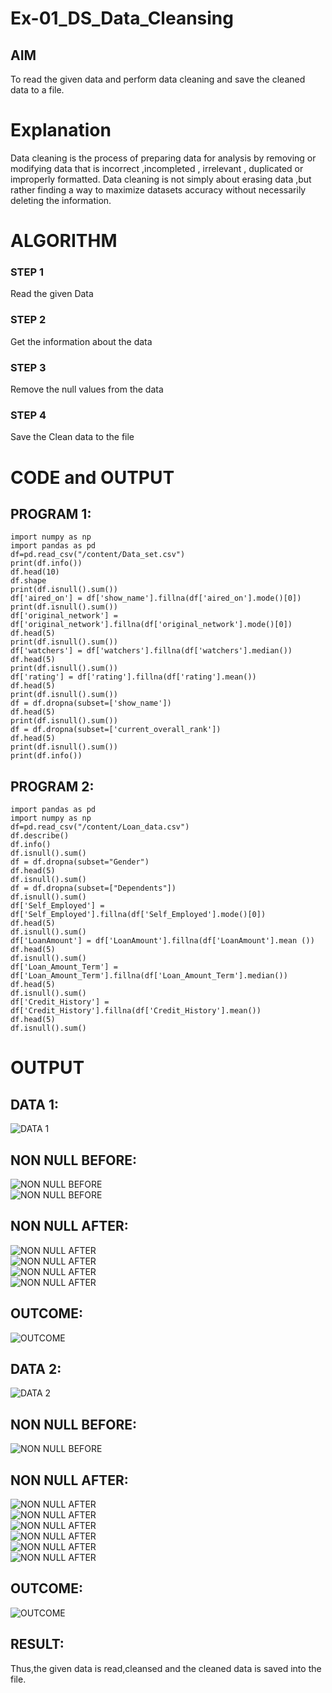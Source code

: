 # Ex-01_DS_Data_Cleansing

## AIM
To read the given data and perform data cleaning and save the cleaned data to a file. 

# Explanation
Data cleaning is the process of preparing data for analysis by removing or modifying data that is incorrect ,incompleted , irrelevant , duplicated or improperly formatted. 
Data cleaning is not simply about erasing data ,but rather finding a way to maximize datasets accuracy without necessarily deleting the information. 

# ALGORITHM
### STEP 1
Read the given Data
### STEP 2
Get the information about the data
### STEP 3
Remove the null values from the data
### STEP 4
Save the Clean data to the file

# CODE and OUTPUT
## PROGRAM 1:
```
import numpy as np
import pandas as pd
df=pd.read_csv("/content/Data_set.csv")
print(df.info())
df.head(10)
df.shape
print(df.isnull().sum())
df['aired_on'] = df['show_name'].fillna(df['aired_on'].mode()[0])
print(df.isnull().sum())
df['original_network'] = df['original_network'].fillna(df['original_network'].mode()[0])
df.head(5)
print(df.isnull().sum())
df['watchers'] = df['watchers'].fillna(df['watchers'].median())
df.head(5)
print(df.isnull().sum())
df['rating'] = df['rating'].fillna(df['rating'].mean())
df.head(5)
print(df.isnull().sum())
df = df.dropna(subset=['show_name'])
df.head(5)
print(df.isnull().sum())
df = df.dropna(subset=['current_overall_rank'])
df.head(5)
print(df.isnull().sum())
print(df.info())
```
## PROGRAM 2:
```
import pandas as pd
import numpy as np
df=pd.read_csv("/content/Loan_data.csv")
df.describe()
df.info()
df.isnull().sum()
df = df.dropna(subset="Gender")
df.head(5)
df.isnull().sum()
df = df.dropna(subset=["Dependents"])
df.isnull().sum()
df['Self_Employed'] = df['Self_Employed'].fillna(df['Self_Employed'].mode()[0])
df.head(5)
df.isnull().sum()
df['LoanAmount'] = df['LoanAmount'].fillna(df['LoanAmount'].mean ())
df.head(5)
df.isnull().sum()
df['Loan_Amount_Term'] = df['Loan_Amount_Term'].fillna(df['Loan_Amount_Term'].median())
df.head(5)
df.isnull().sum()
df['Credit_History'] = df['Credit_History'].fillna(df['Credit_History'].mean())
df.head(5)
df.isnull().sum()
```
# OUTPUT

## DATA 1:
![DATA 1](1.png)<BR>
## NON NULL BEFORE:
![NON NULL BEFORE](2.png)<br>
![NON NULL BEFORE](3.png)<br>
## NON NULL AFTER:
![NON NULL AFTER](4.png)<br>
![NON NULL AFTER](5.png)<br>
![NON NULL AFTER](6.png)<br>
![NON NULL AFTER](7.png)<br>
## OUTCOME:
![OUTCOME](8.png)<BR>
## DATA 2:
![DATA 2](9.png)<br>
## NON NULL BEFORE:
![NON NULL BEFORE](10.png)<br>
## NON NULL AFTER:
![NON NULL AFTER](11.png)<br>
![NON NULL AFTER](12.png)<br>
![NON NULL AFTER](13.png)<br>
![NON NULL AFTER](14.png)<br>
![NON NULL AFTER](15.png)<br>
![NON NULL AFTER](16.png)<br>
## OUTCOME:
![OUTCOME](17.png)
## RESULT:
Thus,the given data is read,cleansed and the cleaned data is saved into the file.
